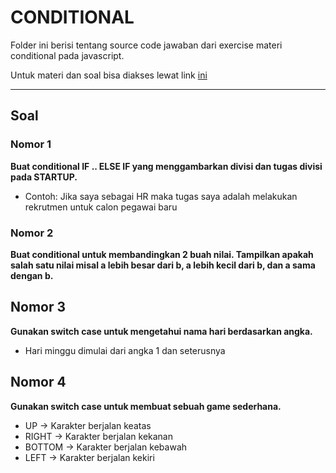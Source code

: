 # CONDITIONAL

Folder ini berisi tentang source code jawaban dari exercise materi conditional pada javascript.

Untuk materi dan soal bisa diakses lewat link [ini](https://docs.google.com/presentation/d/1E2ny0n8POT9D7PrpgYnzSfWOEVXl7RSR7EgN1SsqGDc/edit)

---

## Soal

### Nomor 1

**Buat conditional IF .. ELSE IF yang menggambarkan divisi dan tugas divisi pada STARTUP.**

- Contoh: Jika saya sebagai HR maka tugas saya adalah melakukan rekrutmen untuk calon pegawai baru

### Nomor 2

**Buat conditional untuk membandingkan 2 buah nilai. Tampilkan apakah salah satu nilai misal a lebih besar dari b, a lebih kecil dari b, dan a sama dengan b.**

## Nomor 3

**Gunakan switch case untuk mengetahui nama hari berdasarkan angka.**

- Hari minggu dimulai dari angka 1 dan seterusnya

## Nomor 4

**Gunakan switch case untuk membuat sebuah game sederhana.**

- UP -> Karakter berjalan keatas
- RIGHT -> Karakter berjalan kekanan
- BOTTOM -> Karakter berjalan kebawah
- LEFT -> Karakter berjalan kekiri
